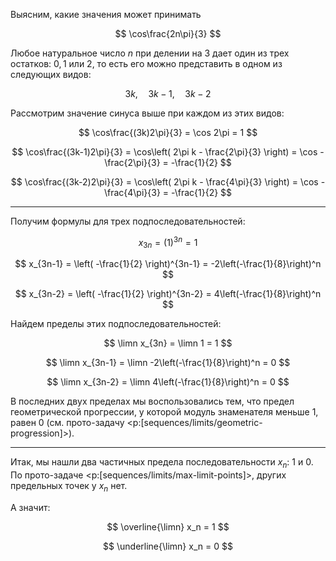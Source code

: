 Выясним, какие значения может принимать

$$ \cos\frac{2n\pi}{3} $$

Любое натуральное число $n$ при делении на $3$ дает один из трех остатков: $0, 1$ или $2$, то есть его можно представить в одном из следующих видов:

$$ 3k, \quad 3k-1, \quad 3k-2 $$

Рассмотрим значение синуса выше при каждом из этих видов:

$$ \cos\frac{(3k)2\pi}{3} = \cos 2\pi = 1 $$

$$ \cos\frac{(3k-1)2\pi}{3} = \cos\left( 2\pi k - \frac{2\pi}{3} \right) = \cos -\frac{2\pi}{3} = -\frac{1}{2} $$

$$ \cos\frac{(3k-2)2\pi}{3} = \cos\left( 2\pi k - \frac{4\pi}{3} \right) = \cos - \frac{4\pi}{3} = -\frac{1}{2} $$

---

Получим формулы для трех подпоследовательностей:

$$ x_{3n} = (1)^{3n} = 1 $$

$$ x_{3n-1} = \left( -\frac{1}{2} \right)^{3n-1} = -2\left(-\frac{1}{8}\right)^n $$

$$ x_{3n-2} = \left( -\frac{1}{2} \right)^{3n-2} = 4\left(-\frac{1}{8}\right)^n $$

Найдем пределы этих подпоследовательностей:

$$ \limn x_{3n} = \limn 1 = 1 $$

$$ \limn x_{3n-1} = \limn -2\left(-\frac{1}{8}\right)^n = 0 $$

$$ \limn x_{3n-2} = \limn 4\left(-\frac{1}{8}\right)^n = 0 $$

В последних двух пределах мы воспользовались тем, что предел геометрической прогрессии, у которой модуль знаменателя меньше $1$, равен $0$ (см. прото-задачу <p:[sequences/limits/geometric-progression]>).

---

Итак, мы нашли два частичных предела последовательности $x_n$: $1$ и $0$.
По прото-задаче <p:[sequences/limits/max-limit-points]>, других предельных точек у $x_n$ нет.

А значит:

$$ \overline{\limn} x_n = 1 $$

$$ \underline{\limn} x_n = 0 $$